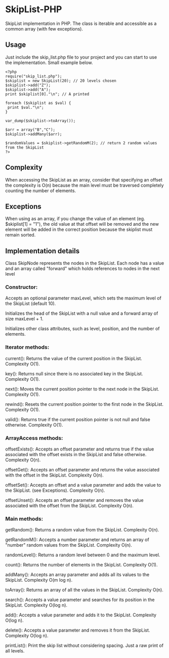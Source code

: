 # SkipList-PHP
SkipList implementation in PHP. The class is iterable and accessible as a common array (with few exceptions).

## Usage
Just include the skip_list.php file to your project and you can start to use the implementation. Small example below.

```
<?php
require("skip_list.php");
$skiplist = new SkipList(20); // 20 levels chosen
$skiplist->add("Z");
$skiplist->add("A");
print $skiplist[0]."\n"; // A printed

foreach ($skiplist as $val) {
 print $val."\n";
}

var_dump($skiplist->toArray());

$arr = array("B","C");
$skiplist->addMany($arr);

$randomValues = $skiplist->getRandomM(2); // return 2 random values from the SkipList
?>
```

## Complexity
When accessing the SkipList as an array, consider that specifying an offset the complexity is O(n) because the main level must be traversed completely counting the number of elements.

## Exceptions
When using as an array, if you change the value of an element (eg. $skiplist[1] = "1"), the old value at that offset will be removed and the new element will be added in the correct position because the skiplist must remain sorted.

## Implementation details
Class SkipNode represents the nodes in the SkipList. Each node has a value and an array called "forward" which holds references to nodes in the next level

### Constructor:
Accepts an optional parameter maxLevel, which sets the maximum level of the SkipList (default 10).

Initializes the head of the SkipList with a null value and a forward array of size maxLevel + 1.

Initializes other class attributes, such as level, position, and the number of elements.

### Iterator methods:
current(): Returns the value of the current position in the SkipList. Complexity O(1).

key(): Returns null since there is no associated key in the SkipList. Complexity O(1).

next(): Moves the current position pointer to the next node in the SkipList. Complexity O(1).

rewind(): Resets the current position pointer to the first node in the SkipList. Complexity O(1).

valid(): Returns true if the current position pointer is not null and false otherwise. Complexity O(1).


### ArrayAccess methods:
offsetExists(): Accepts an offset parameter and returns true if the value associated with the offset exists in the SkipList and false otherwise. Complexity O(n).

offsetGet(): Accepts an offset parameter and returns the value associated with the offset in the SkipList. Complexity O(n).

offsetSet(): Accepts an offset and a value parameter and adds the value to the SkipList. (see Exceptions). Complexity O(n).

offsetUnset(): Accepts an offset parameter and removes the value associated with the offset from the SkipList. Complexity O(n).


### Main methods:
getRandom(): Returns a random value from the SkipList. Complexity O(n).

getRandomM(): Accepts a number parameter and returns an array of "number" random values from the SkipList. Complexity O(n).

randomLevel(): Returns a random level between 0 and the maximum level.

count(): Returns the number of elements in the SkipList. Complexity O(1).

addMany(): Accepts an array parameter and adds all its values to the SkipList. Complexity O(m log n).

toArray(): Returns an array of all the values in the SkipList. Complexity O(n).

search(): Accepts a value parameter and searches for its position in the SkipList. Complexity O(log n).

add(): Accepts a value parameter and adds it to the SkipList. Complexity O(log n).

delete(): Accepts a value parameter and removes it from the SkipList. Complexity O(log n).

printList(): Print the skip list without considering spacing. Just a raw print of all levels.
